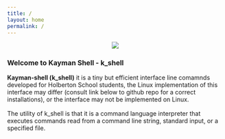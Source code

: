 ```yaml
---
title: /
layout: home
permalink: /
---
```

<p align="center"> <img src = "https://hotemoji.com/images/emoji/8/1xbdigiqloc38.png" /></p>
<h1 style="font-size: 16px">Welcome to Kayman Shell - k_shell</h1>

<div style="margin-top: 16px"><b>Kayman-shell (k_shell)</b> it is a tiny but efficient interface line comamnds developed for Holberton School students, the Linux implementation of this interface may differ (consult link below to github repo for a correct installations), or the interface may not be implemented on Linux.</div>

<p style="margin-top: 16px">The utility of k_shell is that it is a command language interpreter that executes commands read from a command line string, standard input, or a specified file.</p>


